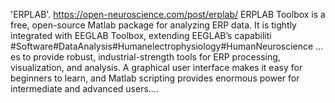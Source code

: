 'ERPLAB'. https://open-neuroscience.com/post/erplab/
ERPLAB Toolbox is a free, open-source Matlab package for analyzing ERP data. It is tightly integrated with EEGLAB Toolbox, extending EEGLAB’s capabiliti #Software#DataAnalysis#Humanelectrophysiology#HumanNeuroscience ...
es to provide robust, industrial-strength tools for ERP processing, visualization, and analysis. A graphical user interface makes it easy for beginners to learn, and Matlab scripting provides enormous power for intermediate and advanced users....
